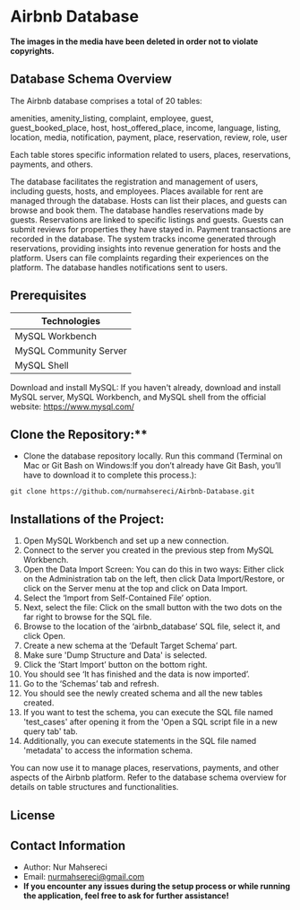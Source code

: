 # Airbnb Database 

**The images in the media have been deleted in order not to violate copyrights.**

## Database Schema Overview

The Airbnb database comprises a total of 20 tables:

amenities, amenity_listing, complaint, employee, guest, guest_booked_place, host, host_offered_place, income, language, listing, location, media, notification, payment, place, reservation, review, role, user

Each table stores specific information related to users, places, reservations, payments, and others.

The database facilitates the registration and management of users, including guests, hosts, and employees. Places available for rent are managed through the database. Hosts can list their places, and guests can browse and book them. The database handles reservations made by guests. Reservations are linked to specific listings and guests. Guests can submit reviews for properties they have stayed in. Payment transactions are recorded in the database. The system tracks income generated through reservations, providing insights into revenue generation for hosts and the platform. Users can file complaints regarding their experiences on the platform. The database handles notifications sent to users.


## Prerequisites

| Technologies                |
|-----------------------------|
| MySQL Workbench             |
| MySQL Community Server      |
| MySQL Shell                 |


Download and install MySQL: If you haven't already, download and install MySQL server, MySQL Workbench, and MySQL shell from the official website: https://www.mysql.com/

## Clone the Repository:**
- Clone the database repository locally. Run this command (Terminal on Mac or Git Bash on Windows:If you don’t already have Git Bash, you’ll have to download it to complete this process.):

```
git clone https://github.com/nurmahsereci/Airbnb-Database.git
```

## Installations of the Project:

1. Open MySQL Workbench and set up a new connection.
2. Connect to the server you created in the previous step from MySQL Workbench.
3. Open the Data Import Screen: You can do this in two ways: Either click on the Administration tab on the left, then click Data Import/Restore, or click on the Server menu at the top and click on Data Import.
4. Select the ‘Import from Self-Contained File’ option.
5. Next, select the file: Click on the small button with the two dots on the far right to browse for the SQL file.
6. Browse to the location of the ‘airbnb_database’ SQL file, select it, and click Open.
7. Create a new schema at the ‘Default Target Schema’ part.
8. Make sure 'Dump Structure and Data' is selected.
9. Click the ‘Start Import’ button on the bottom right.
10. You should see ‘It has finished and the data is now imported’.
11. Go to the ‘Schemas’ tab and refresh.
12. You should see the newly created schema and all the new tables created.
13. If you want to test the schema, you can execute the SQL file named 'test_cases' after opening it from the 'Open a SQL script file in a new query tab' tab.
14. Additionally, you can execute statements in the SQL file named 'metadata' to access the information schema.

You can now use it to manage places, reservations, payments, and other aspects of the Airbnb platform. Refer to the database schema overview for details on table structures and functionalities.

## License


## Contact Information 
- Author: Nur Mahsereci
- Email: nurmahsereci@gmail.com
- **If you encounter any issues during the setup process or while running the application, feel free to ask for further assistance!**
